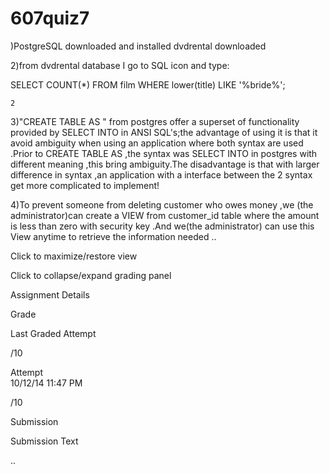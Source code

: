 607quiz7
========

)PostgreSQL downloaded and installed dvdrental downloaded

2)from dvdrental database I go to SQL icon and type:

SELECT COUNT(*) FROM film  WHERE lower(title) LIKE '%bride%';

    2

3)"CREATE TABLE AS " from postgres offer a superset of functionality provided by SELECT INTO in ANSI SQL's;the advantage  of using it is that it avoid ambiguity when using an application where both syntax are used .Prior to CREATE TABLE AS ,the syntax was SELECT INTO in postgres with different meaning ,this bring ambiguity.The disadvantage is that with larger difference in syntax ,an application with a interface between the 2 syntax get more complicated to implement!

4)To prevent someone from deleting customer who owes money ,we (the administrator)can create a VIEW from customer_id table where the amount is less than zero with security key .And we(the administrator) can use this View anytime to retrieve the information needed
.. 

Click to maximize/restore view 

Click to collapse/expand grading panel 
 

Assignment Details  















Grade 

Last Graded Attempt

 /10 




 Attempt  
10/12/14 11:47 PM
  
 /10 



Submission

Submission Text 


  
..
